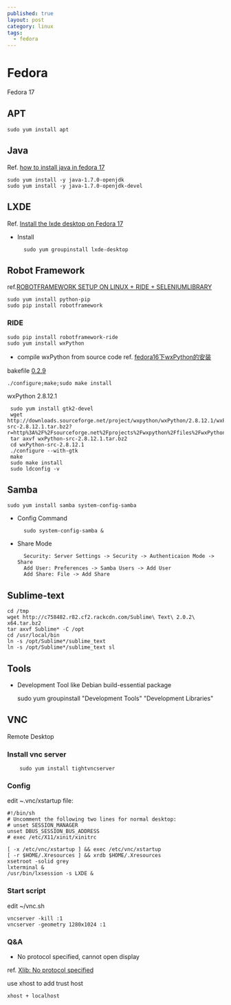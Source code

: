 ```yaml
---
published: true
layout: post
category: linux
tags: 
  - fedora
---
```


# Fedora
Fedora 17

## APT

    sudo yum install apt

## Java
Ref. [how to install java in fedora 17](https://ask.fedoraproject.org/en/question/8943/how-to-install-java-in-fedora-17/)

    sudo yum install -y java-1.7.0-openjdk
    sudo yum install -y java-1.7.0-openjdk-devel

## LXDE
Ref. [Install the lxde desktop on Fedora 17](http://www.binarytides.com/install-the-lxde-desktop-on-fedora-17/)

* Install

        sudo yum groupinstall lxde-desktop

## Robot Framework
ref.[ROBOTFRAMEWORK SETUP ON LINUX + RIDE + SELENIUMLIBRARY](http://charandeepmatta.com/2012/07/24/robotframework-setup-on-linux-ride-seleniumlibrary/)

    sudo yum install python-pip
    sudo pip install robotframework

### RIDE

    sudo pip install robotframework-ride
    sudo yum install wxPython

* compile wxPython from source code
ref. [fedora16下wxPython的安装](http://blog.csdn.net/rudyn/article/details/7818022)

bakefile [0.2.9](http://prdownloads.sourceforge.net/bakefile/bakefile-0.2.9.tar.gz?download)

    ./configure;make;sudo make install

wxPython 2.8.12.1 

     sudo yum install gtk2-devel
     wget http://downloads.sourceforge.net/project/wxpython/wxPython/2.8.12.1/wxPython-src-2.8.12.1.tar.bz2?r=http%3A%2F%2Fsourceforge.net%2Fprojects%2Fwxpython%2Ffiles%2FwxPython%2F2.8.12.1%2F&ts=1392362836&use_mirror=nchc
     tar axvf wxPython-src-2.8.12.1.tar.bz2
     cd wxPython-src-2.8.12.1
     ./configure --with-gtk
     make
     sudo make install
     sudo ldconfig -v
     
## Samba

    sudo yum install samba system-config-samba

* Config Command

        sudo system-config-samba &

* Share Mode

        Security: Server Settings -> Security -> Authenticaion Mode -> Share
        Add User: Preferences -> Samba Users -> Add User
        Add Share: File -> Add Share

## Sublime-text

    cd /tmp
    wget http://c758482.r82.cf2.rackcdn.com/Sublime\ Text\ 2.0.2\ x64.tar.bz2
    tar axvf Sublime* -C /opt
    cd /usr/local/bin
    ln -s /opt/Sublime*/sublime_text
    ln -s /opt/Sublime*/sublime_text sl
    
## Tools

* Development Tool
like Debian build-essential package

    sudo yum groupinstall "Development Tools" "Development Libraries"

## VNC
Remote Desktop

### Install vnc server

        sudo yum install tightvncserver

### Config
edit ~.vnc/xstartup file:

    #!/bin/sh
    # Uncomment the following two lines for normal desktop:
    # unset SESSION_MANAGER
    unset DBUS_SESSION_BUS_ADDRESS
    # exec /etc/X11/xinit/xinitrc

    [ -x /etc/vnc/xstartup ] && exec /etc/vnc/xstartup
    [ -r $HOME/.Xresources ] && xrdb $HOME/.Xresources
    xsetroot -solid grey
    lxterminal &
    /usr/bin/lxsession -s LXDE &

### Start script
edit ~/vnc.sh

    vncserver -kill :1
    vncserver -geometry 1280x1024 :1

### Q&A
* No protocol specified, cannot open display

ref. [Xlib: No protocol specified](http://blog.sina.com.cn/s/blog_7195429b0100qxl5.html)

use xhost to add trust host

    xhost + localhost
